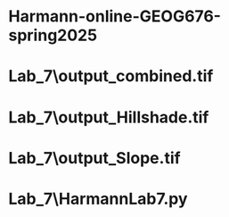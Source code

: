 # Harmann-online-GEOG676-spring2025

# Lab_7\output_combined.tif
# Lab_7\output_Hillshade.tif
# Lab_7\output_Slope.tif
# Lab_7\HarmannLab7.py

